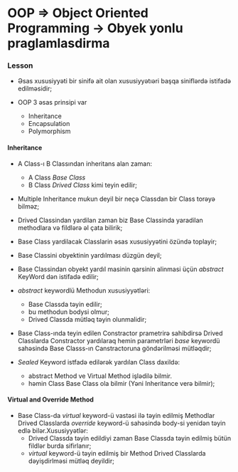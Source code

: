 # OOP => Object Oriented Programming -> Obyek yonlu praglamlasdirma

### Lesson 

 - Əsas xususiyyəti bir sinifə ait olan xususiyyətıəri başqa siniflərdə istifadə edilməsidir;

 - OOP 3 əsas prinsipi var
    - Inheritance
    - Encapsulation
    - Polymorphism

#### Inheritance
- A Class-ı B Classından inheritans alan zaman:
    - A Class _Base Class_
    - B Class _Drived Class_ kimi teyin edilir; 

- Multiple Inheritance mukun deyil bir neçə Classdan bir Class torəyə bilməz;
- Drived Classindan yardilan zaman biz Base Classinda yaradilan methodlara və fildlərə əl çata bilirik;

- Base Class yardilacak Classlarin əsas xususiyyətini özündə toplayir;
- Base Classini obyektinin yardılması düzgün deyil;
- Base Classindan obyekt yardıl masinin qarsinin alinmasi üçün _abstract_ KeyWord dən istifadə edilir;
- _abstract_ keywordlü Methodun xususiyyətləri:
    - Base Classda təyin edilir;
    - bu methodun bodysi olmur;
    - Drived Classda mütləq təyin olunmalidir;
- Base Class-ında teyin edilen Constractor prametrirə sahibdirsə Drived Classlarda Constractor yardılaraq hemin parametrləri _base_ keywordü sahəsində Base Classs-ın Canstractoruna göndərilməsi mütləqdir;
- _Sealed_ Keyword istfadə edilərək yardılan Class daxildə:
    - abstract Method ve Virtual Method işlədilə bilmir.
    - həmin Class  Base Class ola bilmir (Yəni Inheritance verə bilmir);

#### Virtual and Override Method

- Base Class-da _virtual_ keyword-ü vastəsi ilə təyin edilmiş Methodlar Drived Classlarda _override_ keyword-ü sahəsində body-si yenidən təyin edlə bilər.Xususiyyətlər:
    - Drived Classda təyin edildiyi zaman Base Classda təyin edilmiş bütün fildlər burda sifirlanır;
    - _virtual_ keyword-ü təyin edilmiş bir Method Drived Classlarda dəyişdirlməsi mütləq deyildir;